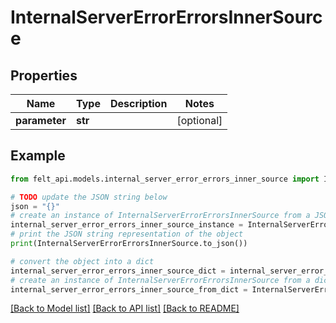 # InternalServerErrorErrorsInnerSource


## Properties

Name | Type | Description | Notes
------------ | ------------- | ------------- | -------------
**parameter** | **str** |  | [optional] 

## Example

```python
from felt_api.models.internal_server_error_errors_inner_source import InternalServerErrorErrorsInnerSource

# TODO update the JSON string below
json = "{}"
# create an instance of InternalServerErrorErrorsInnerSource from a JSON string
internal_server_error_errors_inner_source_instance = InternalServerErrorErrorsInnerSource.from_json(json)
# print the JSON string representation of the object
print(InternalServerErrorErrorsInnerSource.to_json())

# convert the object into a dict
internal_server_error_errors_inner_source_dict = internal_server_error_errors_inner_source_instance.to_dict()
# create an instance of InternalServerErrorErrorsInnerSource from a dict
internal_server_error_errors_inner_source_from_dict = InternalServerErrorErrorsInnerSource.from_dict(internal_server_error_errors_inner_source_dict)
```
[[Back to Model list]](../README.md#documentation-for-models) [[Back to API list]](../README.md#documentation-for-api-endpoints) [[Back to README]](../README.md)


